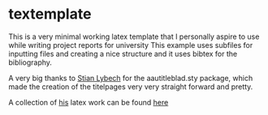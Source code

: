 # textemplate
This is a very minimal working latex template that I personally aspire to use while writing project reports for university
This example uses subfiles for inputting files and creating a nice structure and it uses bibtex for the bibliography.

A very big thanks to <a href=github.com/lybech>Stian Lybech</a> for the aautitleblad.sty package, which made the creation of the titelpages very very straight forward and pretty.

A collection of <a href=github.com/lybech>his</a> latex work can be found <a href="https://github.com/lybech/texystuff">here</a>
